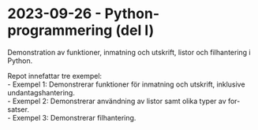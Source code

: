 # 2023-09-26 - Python-programmering (del I)
Demonstration av funktioner, inmatning och utskrift, listor och filhantering i Python.

Repot innefattar tre exempel:  
    - Exempel 1: Demonstrerar funktioner för inmatning och utskrift, inklusive undantagshantering.  
    - Exempel 2: Demonstrerar användning av listor samt olika typer av for-satser.  
    - Exempel 3: Demonstrerar filhantering.  
